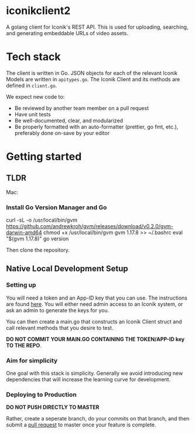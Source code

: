 # iconikclient2
A golang client for Iconik's REST API. This is used for uploading, searching, and generating embeddable URLs of video assets.

# Tech stack

The client is written in Go. JSON objects for each of the relevant Iconik Models are written in `apitypes.go`. The Iconik Client and its methods are defined in `client.go`.

We expect new code to:

- Be reviewed by another team member on a pull request
- Have unit tests
- Be well-documented, clear, and modularized
- Be properly formatted with an auto-formatter (prettier, go fmt, etc.), preferably done on-save by your editor

# Getting started

## TLDR

Mac:

### Install Go Version Manager and Go
curl -sL -o /usr/local/bin/gvm https://github.com/andrewkroh/gvm/releases/download/v0.2.0/gvm-darwin-amd64
chmod +x /usr/local/bin/gvm
gvm 1.17.8 >> ~/.bashrc
eval "$(gvm 1.17.8)"
go version

Then clone the repository.

## Native Local Development Setup

### Setting up
You will need a token and an App-ID key that you can use. The instructions are found [here](https://app.iconik.io/docs/api.html#gettingstarted). You will either need admin access to an Iconik system, or ask an admin to generate the keys for you.

You can then create a main.go that constructs an Iconik Client struct and call relevant methods that you desire to test.

**DO NOT COMMIT YOUR MAIN.GO CONTAINING THE TOKEN/APP-ID key TO THE REPO**.

### Aim for simplicity

One goal with this stack is simplicity. Generally we avoid introducing new dependencies that will increase the learning curve for development.


### Deploying to Production

**DO NOT PUSH DIRECTLY TO MASTER**

Rather, create a seperate branch, do your commits on that branch, and then submit a [pull request](https://github.com/jzhang919/iconikclient2/pulls) to master once your feature is complete.
